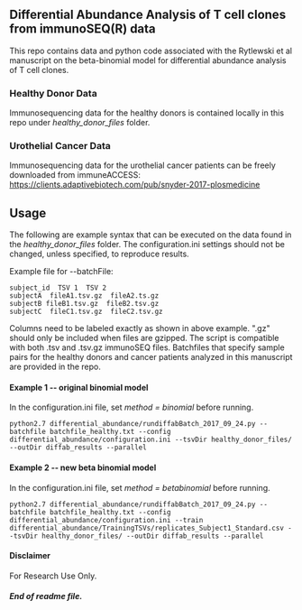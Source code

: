 ## Differential Abundance Analysis of T cell clones from immunoSEQ(R) data
This repo contains data and python code associated with the Rytlewski et al manuscript on the beta-binomial model for differential abundance analysis of T cell clones.

### Healthy Donor Data
Immunosequencing data for the healthy donors is contained locally in this repo under _healthy_donor_files_ folder.

### Urothelial Cancer Data
Immunosequencing data for the urothelial cancer patients can be freely downloaded from immuneACCESS: https://clients.adaptivebiotech.com/pub/snyder-2017-plosmedicine


## Usage
The following are example syntax that can be executed on the data found in the _healthy_donor_files_ folder. The configuration.ini settings should not be changed, unless specified, to reproduce results. 


Example file for --batchFile:

```
subject_id  TSV 1  TSV 2
subjectA  fileA1.tsv.gz  fileA2.ts.gz
subjectB fileB1.tsv.gz  fileB2.tsv.gz
subjectC  fileC1.tsv.gz  fileC2.tsv.gz
```
Columns need to be labeled exactly as shown in above example. ".gz" should only be included when files are gzipped. The script is compatible with both .tsv and .tsv.gz immunoSEQ files. Batchfiles that specify sample pairs for the healthy donors and cancer patients analyzed in this manuscript are provided in the repo.


#### Example 1 -- original binomial model
In the configuration.ini file, set _method = binomial_ before running.
```
python2.7 differential_abundance/rundiffabBatch_2017_09_24.py --batchfile batchfile_healthy.txt --config differential_abundance/configuration.ini --tsvDir healthy_donor_files/ --outDir diffab_results --parallel
```

#### Example 2 -- new beta binomial model
In the configuration.ini file, set _method = betabinomial_ before running.
```
python2.7 differential_abundance/rundiffabBatch_2017_09_24.py --batchfile batchfile_healthy.txt --config differential_abundance/configuration.ini --train differential_abundance/TrainingTSVs/replicates_Subject1_Standard.csv --tsvDir healthy_donor_files/ --outDir diffab_results --parallel
```

#### Disclaimer
For Research Use Only.

##### End of readme file.
